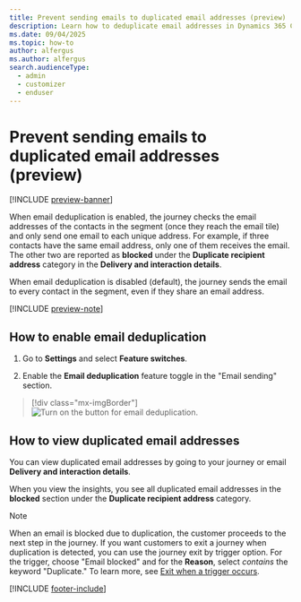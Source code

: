 ```yaml
---
title: Prevent sending emails to duplicated email addresses (preview)
description: Learn how to deduplicate email addresses in Dynamics 365 Customer Insights - Journeys.
ms.date: 09/04/2025
ms.topic: how-to
author: alfergus
ms.author: alfergus
search.audienceType: 
  - admin
  - customizer
  - enduser
---
```


# Prevent sending emails to duplicated email addresses (preview)

[!INCLUDE [preview-banner](~/../shared-content/shared/preview-includes/preview-banner.md)]

When email deduplication is enabled, the journey checks the email addresses of the contacts in the segment (once they reach the email tile) and only send one email to each unique address. For example, if three contacts have the same email address, only one of them receives the email. The other two are reported as **blocked** under the **Duplicate recipient address** category in the **Delivery and interaction details**.

When email deduplication is disabled (default), the journey sends the email to every contact in the segment, even if they share an email address.

[!INCLUDE [preview-note](~/../shared-content/shared/preview-includes/preview-note.md)]

## How to enable email deduplication

1. Go to **Settings** and select **Feature switches**.

2. Enable the **Email deduplication** feature toggle in the "Email sending" section.

> [!div class="mx-imgBorder"]
> ![Turn on the button for email deduplication.](media/enable-email-deduplication-button.png)

## How to view duplicated email addresses

You can view duplicated email addresses by going to your journey or email **Delivery and interaction details**.

When you view the insights, you see all duplicated email addresses in the **blocked** section under the **Duplicate recipient address** category.

> [!NOTE]
> When an email is blocked due to duplication, the customer proceeds to the next step in the journey. If you want customers to exit a journey when duplication is detected, you can use the journey exit by trigger option. For the trigger, choose "Email blocked" and for the **Reason**, select *contains* the keyword "Duplicate." To learn more, see [Exit when a trigger occurs](real-time-marketing-segment-based-journey.md#other-journey-configurations).

[!INCLUDE [footer-include](./includes/footer-banner.md)]
